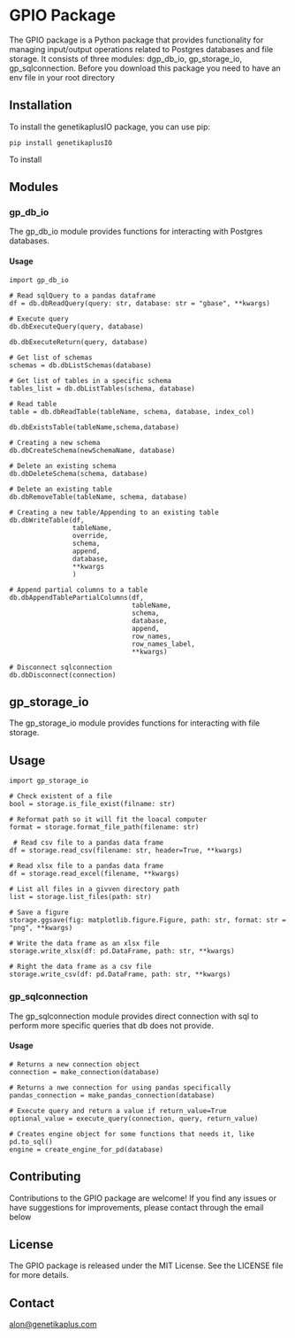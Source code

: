 # **GPIO Package**

The GPIO package is a Python package that provides functionality for managing input/output operations related to
Postgres databases and file storage.
It consists of three modules: dgp_db_io, gp_storage_io, gp_sqlconnection.
Before you download this package you need to have an env file in your root directory

## **Installation**

To install the genetikaplusIO package, you can use pip:

`pip install genetikaplusIO`

To install 
## Modules

### gp_db_io

The gp_db_io module provides functions for interacting with Postgres databases.

#### Usage
```
import gp_db_io

# Read sqlQuery to a pandas dataframe
df = db.dbReadQuery(query: str, database: str = "gbase", **kwargs)

# Execute query
db.dbExecuteQuery(query, database)

db.dbExecuteReturn(query, database)

# Get list of schemas
schemas = db.dbListSchemas(database)

# Get list of tables in a specific schema
tables_list = db.dbListTables(schema, database)

# Read table
table = db.dbReadTable(tableName, schema, database, index_col)

db.dbExistsTable(tableName,schema,database)

# Creating a new schema
db.dbCreateSchema(newSchemaName, database)

# Delete an existing schema
db.dbDeleteSchema(schema, database)

# Delete an existing table
db.dbRemoveTable(tableName, schema, database)

# Creating a new table/Appending to an existing table 
db.dbWriteTable(df,
                tableName,
                override,
                schema,
                append,
                database,
                **kwargs
                )

# Append partial columns to a table
db.dbAppendTablePartialColumns(df,
                               tableName,
                               schema,
                               database,
                               append,
                               row_names,
                               row_names_label,
                               **kwargs)

# Disconnect sqlconnection
db.dbDisconnect(connection)
```
## gp_storage_io
The gp_storage_io module provides functions for interacting with file storage.
## Usage
```
import gp_storage_io

# Check existent of a file
bool = storage.is_file_exist(filname: str)

# Reformat path so it will fit the loacal computer
format = storage.format_file_path(filename: str)
 
 # Read csv file to a pandas data frame 
df = storage.read_csv(filename: str, header=True, **kwargs)

# Read xlsx file to a pandas data frame
df = storage.read_excel(filename, **kwargs)

# List all files in a givven directory path
list = storage.list_files(path: str)

# Save a figure
storage.ggsave(fig: matplotlib.figure.Figure, path: str, format: str = "png", **kwargs)

# Write the data frame as an xlsx file 
storage.write_xlsx(df: pd.DataFrame, path: str, **kwargs)

# Right the data frame as a csv file
storage.write_csv(df: pd.DataFrame, path: str, **kwargs)

```
### gp_sqlconnection

The gp_sqlconnection module provides direct connection with sql to perform more specific queries that db does not provide.

#### Usage
```
# Returns a new connection object
connection = make_connection(database)

# Returns a nwe connection for using pandas specifically
pandas_connection = make_pandas_connection(database)

# Execute query and return a value if return_value=True
optional_value = execute_query(connection, query, return_value)

# Creates engine object for some functions that needs it, like pd.to_sql()
engine = create_engine_for_pd(database)
```

## Contributing

Contributions to the GPIO package are welcome! If you find any issues or have suggestions for improvements,
please contact through the email below

## License

The GPIO package is released under the MIT License. See the LICENSE file for more details.

## Contact

alon@genetikaplus.com

